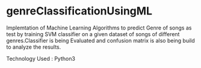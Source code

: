 # genreClassificationUsingML

Implemtation of Machine Learning Algorithms to predict Genre of songs as test by training SVM classifier
on a given dataset of songs of different genres.Classifier is being Evaluated and confusion matrix is also
being build to analyze the results.

Technology Used : Python3 

